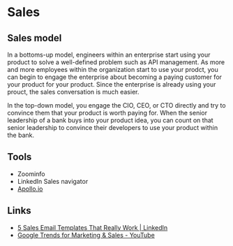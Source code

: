 # Sales

## Sales model

In a bottoms-up model, engineers within an enterprise start using your product to solve a well-defined problem such as API management. As more and more employees within the organization start to use your prodct, you can begin to engage the enterprise about becoming a paying customer for your product for your product. Since the enterprise is already using your prouct, the sales conversation is much easier.

In the top-down model, you engage the CIO, CEO, or CTO directly and try to convince them that your product is worth paying for. When the senior leadership of a bank buys into your product idea, you can count on that senior leadership to convince their developers to use your product within the bank.

## Tools

- Zoominfo
- LinkedIn Sales navigator
- [Apollo.io](http://apollo.io/)

## Links

- [5 Sales Email Templates That Really Work | LinkedIn](https://business.linkedin.com/sales-solutions/resources/five-sales-email-templates)
- [Google Trends for Marketing & Sales - YouTube](https://www.youtube.com/watch?v=HzHd2vusBRg)
